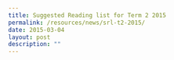 ```yaml
---
title: Suggested Reading list for Term 2 2015
permalink: /resources/news/srl-t2-2015/
date: 2015-03-04
layout: post
description: ""
---
```

